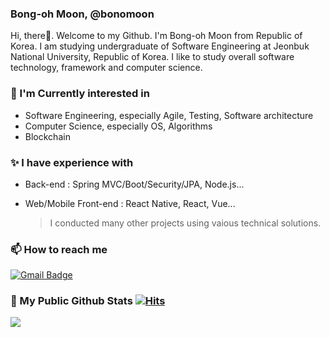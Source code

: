 ### Bong-oh Moon, @bonomoon
<!--
**bonomoon/bonomoon** is a ✨ _special_ ✨ repository because its `README.md` (this file) appears on your GitHub profile.

Here are some ideas to get you started:

- 🔭 I’m currently working on ...
- 🌱 I’m currently learning ...
- 👯 I’m looking to collaborate on ...
- 🤔 I’m looking for help with ...
- 💬 Ask me about ...
- 📫 How to reach me: ...
- 😄 Pronouns: ...
- ⚡ Fun fact: ...
-->

 Hi, there👋. Welcome to my Github. I'm Bong-oh Moon from Republic of Korea. I am studying undergraduate of Software Engineering at Jeonbuk National University, Republic of Korea. I like to study overall software technology, framework and computer science.
 
<!-- Currently, I'm interested in web or application development, especially front-end development such as React or React Native.  -->

### 🔭 I'm Currently interested in

- Software Engineering, especially Agile, Testing, Software architecture
- Computer Science, especially OS, Algorithms
- Blockchain

### ✨ I have experience with

- Back-end : Spring MVC/Boot/Security/JPA, Node.js...
- Web/Mobile Front-end : React Native, React, Vue...

  > I conducted many other projects using vaious technical solutions.

### 📫 How to reach me

[![Gmail Badge](https://img.shields.io/badge/Gmail-d14836?style=flat-square&logo=Gmail&logoColor=white&link=mailto:bongohmoon@gmail.com)](mailto:bongohmoon@gmail.com)

### 📃 My Public Github Stats  [![Hits](https://hits.seeyoufarm.com/api/count/incr/badge.svg?url=https%3A%2F%2Fgithub.com%2Fbonomoon)](https://hits.seeyoufarm.com)


![](https://github-readme-stats.vercel.app/api?username=bonomoon&show_icons=true&hide_border=False)

